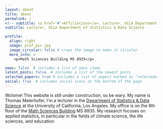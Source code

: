```yaml
---
layout: about
title: about
permalink: /
<!-- subtitle: <a href='#'>Affiliations</a>. Lecturer, UCLA Department of Statistics & Data Science -->
subtitle: Lecturer, UCLA Department of Statistics & Data Science

profile:
  align: right
  image: prof_pic.jpg
  image_circular: false # crops the image to make it circular
  more_info: >
    <p>Math Sciences Building MS 8935</p>

news: false  # includes a list of news items
latest_posts: false  # includes a list of the newest posts
selected_papers: true # includes a list of papers marked as "selected={true}"
social: true  # includes social icons at the bottom of the page
---
```


<!--Write your biography here. Tell the world about yourself. Link to your favorite [subreddit](http://reddit.com). You can put a picture in, too. The code is already in, just name your picture `prof_pic.jpg` and put it in the `img/` folder.  -->

Wclome! This website is still under construction, so be wary. 
My name is Thomas Maierhofer, I'm a lecturer in the [Department of Statistics & Data Science](http://statistics.ucla.edu/) at the University of California, Los Angeles. My office is on the 8th floor of the [Math Sciences Building](https://www.google.com/maps/place/Mathematical+Sciences+Building/@34.0700968,-118.4432203,18z/data=!4m5!3m4!1s0x0:0x63be8be1f6558fd5!8m2!3d34.0696014!4d-118.4428746?shorturl=1) MS 8935. 
My research focuses on applied statistics, in particular in the fields of climate science, the life sciences, and education.
<!-- I have received my B.Sc. and M.Sc. in Statistics from the University of Munich (Germany) and my Ph.D. from UCLA.  -->

<!--Put your address / P.O. box / other info right below your picture. You can also disable any of these elements by editing `profile` property of the YAML header of your `_pages/about.md`. Edit `_bibliography/papers.bib` and Jekyll will render your [publications page](/al-folio/publications/) automatically.  -->

<!--Link to your social media connections, too. This theme is set up to use [Font Awesome icons](http://fortawesome.github.io/Font-Awesome/) and [Academicons](https://jpswalsh.github.io/academicons/), like the ones below. Add your Facebook, Twitter, LinkedIn, Google Scholar, or just disable all of them.  -->
